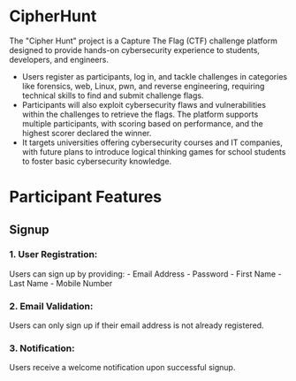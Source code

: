 # CipherHunt

The "Cipher Hunt" project is a Capture The Flag (CTF) challenge platform designed to provide hands-on cybersecurity experience to students, developers, and engineers. 
- Users register as participants, log in, and tackle challenges in categories like forensics, web, Linux, pwn, and reverse engineering, requiring technical skills to find and submit challenge flags.
- Participants will also exploit cybersecurity flaws and vulnerabilities within the challenges to retrieve the flags. The platform supports multiple participants, with scoring based on performance, and the highest scorer declared the winner.
- It targets universities offering cybersecurity courses and IT companies, with future plans to introduce logical thinking games for school students to foster basic cybersecurity knowledge.

# Participant Features
## Signup

### 1. User Registration: 
Users can sign up by providing:
    -  Email Address
    -  Password
    -  First Name
    -  Last Name
    -  Mobile Number

### 2. Email Validation: 
Users can only sign up if their email address is not already registered.

### 3. Notification: 
Users receive a welcome notification upon successful signup.


